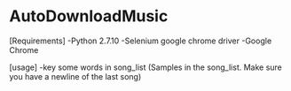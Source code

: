 # AutoDownloadMusic

[Requirements]
-Python 2.7.10
-Selenium google chrome driver
-Google Chrome

[usage]
-key some words in song_list
(Samples in the song_list. Make sure you have a newline of the last song)

